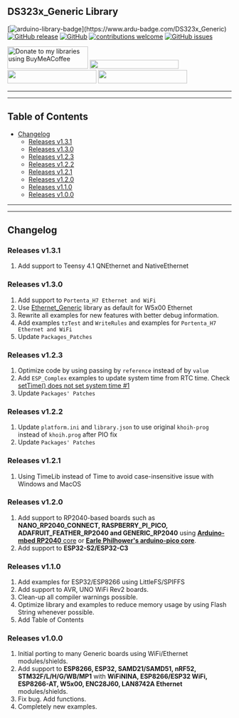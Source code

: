 ## DS323x_Generic Library

[![arduino-library-badge](https://www.ardu-badge.com/badge/DS323x_Generic.svg?)](https://www.ardu-badge.com/DS323x_Generic)
[![GitHub release](https://img.shields.io/github/release/khoih-prog/DS323x_Generic.svg)](https://github.com/khoih-prog/DS323x_Generic/releases)
[![GitHub](https://img.shields.io/github/license/mashape/apistatus.svg)](https://github.com/khoih-prog/DS323x_Generic/blob/main/LICENSE)
[![contributions welcome](https://img.shields.io/badge/contributions-welcome-brightgreen.svg?style=flat)](#Contributing)
[![GitHub issues](https://img.shields.io/github/issues/khoih-prog/DS323x_Generic.svg)](http://github.com/khoih-prog/DS323x_Generic/issues)


<a href="https://www.buymeacoffee.com/khoihprog6" title="Donate to my libraries using BuyMeACoffee"><img src="https://cdn.buymeacoffee.com/buttons/v2/default-yellow.png" alt="Donate to my libraries using BuyMeACoffee" style="height: 50px !important;width: 181px !important;" ></a>
<a href="https://www.buymeacoffee.com/khoihprog6" title="Donate to my libraries using BuyMeACoffee"><img src="https://img.shields.io/badge/buy%20me%20a%20coffee-donate-orange.svg?logo=buy-me-a-coffee&logoColor=FFDD00" style="height: 20px !important;width: 200px !important;" ></a>
<a href="https://profile-counter.glitch.me/khoih-prog/count.svg" title="Total khoih-prog Visitor count"><img src="https://profile-counter.glitch.me/khoih-prog/count.svg" style="height: 30px;width: 200px;"></a>
<a href="https://profile-counter.glitch.me/khoih-prog-DS323x_Generic/count.svg" title="DS323x_Generic Visitor count"><img src="https://profile-counter.glitch.me/khoih-prog-DS323x_Generic/count.svg" style="height: 30px;width: 200px;"></a>

---
---

## Table of Contents

* [Changelog](#changelog)
  * [Releases v1.3.1](#releases-v131)
  * [Releases v1.3.0](#releases-v130)
  * [Releases v1.2.3](#releases-v123)
  * [Releases v1.2.2](#releases-v122)
  * [Releases v1.2.1](#releases-v121)
  * [Releases v1.2.0](#releases-v120)
  * [Releases v1.1.0](#releases-v110)
  * [Releases v1.0.0](#releases-v100)
  
---
---

## Changelog

### Releases v1.3.1

1. Add support to Teensy 4.1 QNEthernet and NativeEthernet

### Releases v1.3.0

1. Add support to `Portenta_H7 Ethernet and WiFi`
2. Use [Ethernet_Generic](https://github.com/khoih-prog/Ethernet_Generic) library as default for W5x00 Ethernet
3. Rewrite all examples for new features with better debug information.
4. Add examples `tzTest` and `WriteRules` and examples for `Portenta_H7 Ethernet and WiFi`
5. Update `Packages_Patches`

### Releases v1.2.3

1. Optimize code by using passing by `reference` instead of by `value`
2. Add `ESP_Complex` examples to update system time from RTC time. Check [setTime() does not set system time #1](https://github.com/khoih-prog/DS323x_Generic/issues/1)
3. Update `Packages' Patches`

### Releases v1.2.2

1. Update `platform.ini` and `library.json` to use original `khoih-prog` instead of `khoih.prog` after PIO fix
2. Update `Packages' Patches`

### Releases v1.2.1

1. Using TimeLib instead of Time to avoid case-insensitive issue with Windows and MacOS

### Releases v1.2.0

1. Add support to RP2040-based boards such as **NANO_RP2040_CONNECT, RASPBERRY_PI_PICO, ADAFRUIT_FEATHER_RP2040 and GENERIC_RP2040** using [**Arduino-mbed RP2040** core](https://github.com/arduino/ArduinoCore-mbed) or [**Earle Philhower's arduino-pico core**](https://github.com/earlephilhower/arduino-pico).
2. Add support to **ESP32-S2/ESP32-C3**

### Releases v1.1.0

1. Add examples for ESP32/ESP8266 using LittleFS/SPIFFS
2. Add support to AVR, UNO WiFi Rev2 boards.
3. Clean-up all compiler warnings possible.
4. Optimize library and examples to reduce memory usage by using Flash String whenever possible.
5. Add Table of Contents

### Releases v1.0.0

1. Initial porting to many Generic boards using WiFi/Ethernet modules/shields.
2. Add support to **ESP8266, ESP32, SAMD21/SAMD51, nRF52, STM32F/L/H/G/WB/MP1** with **WiFiNINA, ESP8266/ESP32 WiFi, ESP8266-AT, W5x00, ENC28J60, LAN8742A Ethernet** modules/shields.
3. Fix bug. Add functions.
4. Completely new examples.


